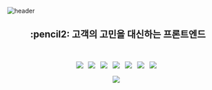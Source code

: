 ![header](https://capsule-render.vercel.app/api?type=slice&&color=auto&height=300&section=header&text=Hyewon%20Shin&fontSize=90)



<h2 align="center">:pencil2: 고객의 고민을 대신하는 프론트엔드</h2>
</br>
<p align="center">
  <img src="https://img.shields.io/badge/javascript-%23323330.svg?style=for-the-badge&logo=javascript&logoColor=%23F7DF1E"/></a> &nbsp
  <img src="https://img.shields.io/badge/typescript-%23007ACC.svg?style=for-the-badge&logo=typescript&logoColor=white"/></a> &nbsp
  <img src="https://img.shields.io/badge/react-%2320232a.svg?style=for-the-badge&logo=react&logoColor=%2361DAFB"/></a> &nbsp
  <img src="https://img.shields.io/badge/Next-black?style=for-the-badge&logo=next.js&logoColor=white"/></a> &nbsp
  <img src="https://img.shields.io/badge/vuejs-%2335495e.svg?style=for-the-badge&logo=vuedotjs&logoColor=%234FC08D"/></a> &nbsp
  <img src="https://img.shields.io/badge/html5-%23E34F26.svg?style=for-the-badge&logo=html5&logoColor=white"/></a> &nbsp
  <img src="https://img.shields.io/badge/css3-%231572B6.svg?style=for-the-badge&logo=css3&logoColor=white"/></a> &nbsp
</p>
<p align="center">
  <img src="https://img.shields.io/badge/Python-3776AB?style=flat-square&logo=Python&logoColor=white"/></a> &nbsp
 </p>

